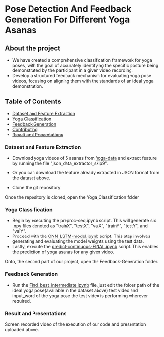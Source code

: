 # Pose Detection And Feedback Generation For Different Yoga Asanas

## About the project

- We have created a comprehensive classification framework for yoga poses, with the goal of accurately identifying the specific posture being demonstrated by the participant in a given video recording.
- Develop a structured feedback mechanism for evaluating yoga pose videos, focusing on aligning them with the standards of an ideal yoga demonstration.

## Table of Contents
- [Dataset and Feature Extraction](#dataset)
- [Yoga Classification](#YogaClassification)
- [Feedback Generation](#FeedbackGeneration)
- [Contributing](#contributing)
- [Result and Presentations](#ResultandPresentations)

### Dataset and Feature Extraction

- Download yoga videos of 6 asanas from [Yoga-data](https://archive.org/details/YogaVidCollected) and extract feature by running the file "json_data_extractor_skip9".
- Or you can download the feature already extracted in JSON format from the dataset above.

- Clone the git repository

Once the repository is cloned, open the Yoga_Classification folder

### Yoga Classification
 - Begin by executing the preproc-seq.ipynb script. This will generate six .npy files denoted as "trainX", "testX", "valX", "trainY", "testY", and "valY".
 - Proceed with the [CNN-LSTM-model.ipynb](Yoga_Classification/CNN-LSTM-model.ipynb) script. This step involves generating and evaluating the model weights using the test data.
 - Lastly, execute the [predict-continuous-FINAL.ipynb](Yoga_Classification/predict-continous-FINAL.ipynb) script. This enables the prediction of yoga asanas for any given video.

Onto, the second part of our project, open the Feedback-Generation folder.

### Feedback Generation 
 - Run the [Find_best_intermediate.ipynb](Feedback-Generation/Find_best_intermediate.ipynb) file, just edit the folder path of the ideal yoga pose(available in the dataset above) test video and input_word of the yoga pose the test video is performing wherever required.

### Result and Presentations

Screen recorded video of the execution of our code and presentation uploaded above.

   
